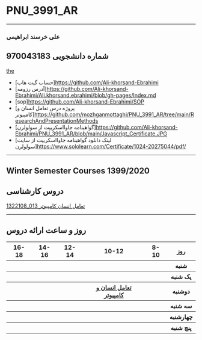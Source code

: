 # PNU_3991_AR
----------
### علی خرسند ابراهیمی 
شماره دانشجویی 970043183 
---
<a href="https://wallpaper-house.com">the </a>
- [حساب گیت هاب]https://github.com/Ali-khorsand-Ebrahimi
- [آدرس رزومه]https://github.com/Ali-khorsand-Ebrahimi/Ali.khorsand.ebrahimi/blob/gh-pages/Index.md
- [sop]https://github.com/Ali-khorsand-Ebrahimi/SOP
- [پروژه درس تعامل انسان و کامپیوتر]https://github.com/mozhganmottaghi/PNU_3991_AR/tree/main/ResearchAndPresentationMethods
- [گواهینامه جاوااسکریپت از سولولرن]https://github.com/Ali-khorsand-Ebrahimi/PNU_3991_AR/blob/main/Javascript_Certificate.JPG
- [لینک دانلود گواهینامه جاوااسکریپت از سایت سولولرن]https://www.sololearn.com/Certificate/1024-20275044/pdf/
-------------------
## Winter Semester Courses 1399/2020

## دروس کارشناسی

[1322108_013 تعامل انسان کامپیوتر](https://github.com/AliRazavi-edu/PNU_3991/tree/master/_BSc/HumanComputerInteraction)

-----------------


## روز و ساعت ارائه دروس

<table style="width:100%">
  <tr>
    <th >16-18</th>
    <th >14-16</th>
    <th >12-14</th>
    <th>10-12</th>
    <th>8-10</th>
    <th>روز</th>
   </tr>
  <tr>
  <th ></th>
    <th ></th>
    <th ></th>
    <th ></th>
    <th ></th>
   
  <th>شنبه</th>
  </tr>
   <tr>
    <th ></th>
    <th ></th>
    <th></th>
    <th></th>
    <th ></th>
    <th>یک شنبه</th>
  </tr>
   <tr>
     <th ><a </a> </th>
     <th ><a </a></th>
     <th><a </a></th>
     <th><a 
     <th><a href="https://github.com/AliRazavi-edu/PNU_3991/tree/master/_BSc/HumanComputerInteraction">تعامل انسان و كامپيوتر</a></th>
    <th ></th>   
    <th>دوشنبه</th>
  </tr>
   <tr>
     <th></th>
    <th ></th>
     <th></th>
    <th></th>
    <th ></th>
    <th>سه شنبه</th>
  </tr>
   <tr>
    <th ></th>
    <th ></th>
    <th></th>
    <th></th>
     <th ><a </a></th>
    <th>چهارشنبه</th>
  </tr>
   <tr>
    <th ></th>
     <th ><a  </a></th>
     <th ><a </a></th>
     <th><a  </a></th>
    <th><a </a></th>
    <th>پنج شنبه</th>
  </tr>
</table>
